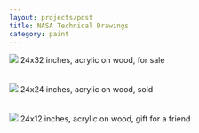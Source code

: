 ```yaml
---
layout: projects/post
title: NASA Technical Drawings
category: paint
---
```

<img src="../../img/apollo.jpg">
24x32 inches, acrylic on wood, for sale
<br><br><br>
<img src="../../img/magellan.jpg">
24x24 inches, acrylic on wood, sold
<br><br><br>
<img src="../../img/cassini2.jpg">
24x12 inches, acrylic on wood, gift for a friend
